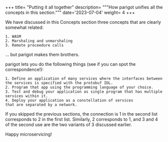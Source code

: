 +++
title= "Putting it all together"
description= """How parigot unifies all the concepts in this section."""
date='2023-07-04'
weight= 4
+++

We have discussed in this Concepts section three concepts that are clearly somewhat related:

	1. WASM
	2. Marshaling and unmarshaling
	3. Remote proceedure calls

... but parigot makes them brothers.

parigot lets you do the following things (see if you can spot the correspondence!):

	1. Define an application of many services where the interfaces between the services is specified with the protobuf IDL.
	2. Program that app using the programming language of your choice.
	3. Test and debug your application as single program that has multiple
	services within it. 
	4. Deploy your application as a constellation of services
	that are separated by a network.

If you skipped the previous sections, the connection is 1 in the second
list corresponds to 2 in the first list. Similarly, 2 corresponds to 1, and
3 and 4 of the second use are the two variants of 3 discussed earlier.

Happy microservicing!
